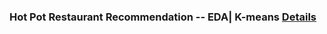 ### Hot Pot Restaurant Recommendation -- EDA| K-means [Details](https://www.kaggle.com/chongchong33/hot-pot-restaurant-recommendation-eda-k-means)
